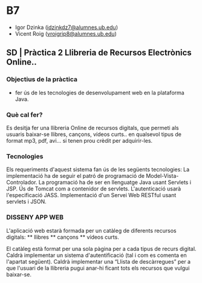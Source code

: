 # B7
* Igor Dzinka (idzinkdz7@alumnes.ub.edu)
* Vicent Roig (vroigrip8@alumnes.ub.edu)

## SD | Pràctica 2 Llibreria de Recursos Electrònics Online..

### Objectius de la pràctica
* fer ús de les tecnologies de desenvolupament web en la plataforma Java.

### Què cal fer?

Es desitja fer una llibreria Online de recursos digitals, que permeti als usuaris baixar-se llibres, cançons, vídeos curts.. en qualsevol tipus de format mp3, pdf, avi... si tenen prou crèdit per adquirir-les.

### Tecnologies

Els requeriments d'aquest sistema fan ús de les següents tecnologies: La implementació ha de seguir el patró de programació de Model-Vista-Controlador. La programació ha de ser en llenguatge Java usant Servlets i JSP. Ús de Tomcat com a contenidor de servlets. L'autenticació usarà l'especificació JASS. Implementació d'un Servei Web RESTful usant servlets i JSON.

### DISSENY APP WEB

L'aplicació web estarà formada per un catàleg de diferents recursos digitals:
** llibres
** cançons
** vídeos curts.

El catàleg està format per una sola pàgina per a cada tipus de recurs digital.
Caldrà implementar un sistema d'autentificació (tal i com es comenta en l'apartat següent).
Caldrà implementar una “Llista de descàrregues” per a que l'usuari de la llibreria pugui anar-hi ficant tots els recursos que vulgui baixar-se.